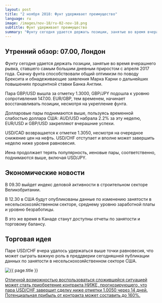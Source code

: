 ```yaml
---
layout: post
title: "2 ноября 2018: Фунт удерживает преимущество"
language: ru
image: /images/nov-18/ru-02-nov-18.png
subtitle: Фунт удерживает преимущество
summary: "Фунту сегодня удается держать позиции, занятые во время вчерашнего рывка, ставшего самым большим дневным приростом с апреля 2017 года"
---
```

## Утренний обзор: 07.00, Лондон
 
Фунту сегодня удается держать позиции, занятые во время вчерашнего рывка, ставшего самым большим дневным приростом с апреля 2017 года. Скачку фунта способствовали общий оптимизм по поводу Брексита и обнадеживающие заявления Марка Карни о дальнейших повышениях процентной ставки Банка Англии.

Пара GBP/USD вышла за отметку 1.3000, GBP/JPY подошла к уровню сопротивления 147.00. EUR/GBP, тем временем, начинает восстанавливать позиции, несмотря на укрепление фунта.

Долларовые пары поднимаются выше, пользуясь временной слабостью доллара США: AUD/USD набрала 2.2% за эту неделю, EUR/USD и GBP/USD закрепляют вчерашние успехи.

USD/CAD возвращается к отметке 1.3050, несмотря на очередное снижение цен на нефть. USD/CHF отступает и вполне может завершить неделю ниже уровня равновесия.

Иена продолжает терять популярность, иеновые пары, соответственно, поднимаются выше, включая USD/JPY.
 
## Экономические новости
 
В 09.30 выйдет индекс деловой активности в строительном секторе Великобритании.

В 12.30 в США будут опубликованы данные по изменению занятости в несельскохозяйственном секторе, среднему уровню заработной платы и уровню безработицы.

В это же время в Канаде станут доступны отчеты по занятости и торговому балансу.
 
## Торговая идея
 
Паре USD/CHF вчера удалось удержаться выше точки равновесия, что может сыграть важную роль в преддверии сегодняшней публикации данных по занятости в несельскохозяйственном секторе США.

<img src="{{ site.url }}/images/nov-18/ru-02-nov-18.png" alt="{{ page.title }}"  title="{{ page.title }}">

<a href="%LINK%%?currency=USD&market=forex&underlying=frxUSDCHF&formname=higherlower&duration_amount=14&duration_units=d&amount=10&amount_type=stake&expiry_type=duration&barrier=1.0050" target="_blank">Отличной возможностью воспользоваться сложившейся ситуацией может стать приобретение контракта НИЖЕ, прогнозирующего, что пара USD/CHF завершит сделку ниже отметки 1.0050 через 14 дней. Потенциальная прибыль от контракта может составить до 160%.</a>
